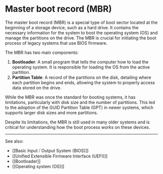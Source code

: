 
# Master boot record (MBR)

The master boot record (MBR) is a special type of boot sector located at the beginning of a storage device, such as a hard drive. It contains the necessary information for the system to boot the operating system (OS) and manage the partitions on the drive. The MBR is crucial for initiating the boot process of legacy systems that use BIOS firmware.

The MBR has two main components:

1. **Bootloader**: A small program that tells the computer how to load the operating system. It is responsible for loading the OS from the active partition.
2. **Partition Table**: A record of the partitions on the disk, detailing where each partition begins and ends, allowing the system to properly access data stored on the drive.

While the MBR was once the standard for booting systems, it has limitations, particularly with disk size and the number of partitions. This led to the adoption of the GUID Partition Table (GPT) in newer systems, which supports larger disk sizes and more partitions.

Despite its limitations, the MBR is still used in many older systems and is critical for understanding how the boot process works on these devices.

---

See also:

- [[Basic Input ⧸ Output System (BIOS)]]
- [[Unified Extensible Firmware Interface (UEFI)]]
- [[Bootloader]]
- [[Operating system (OS)]]

